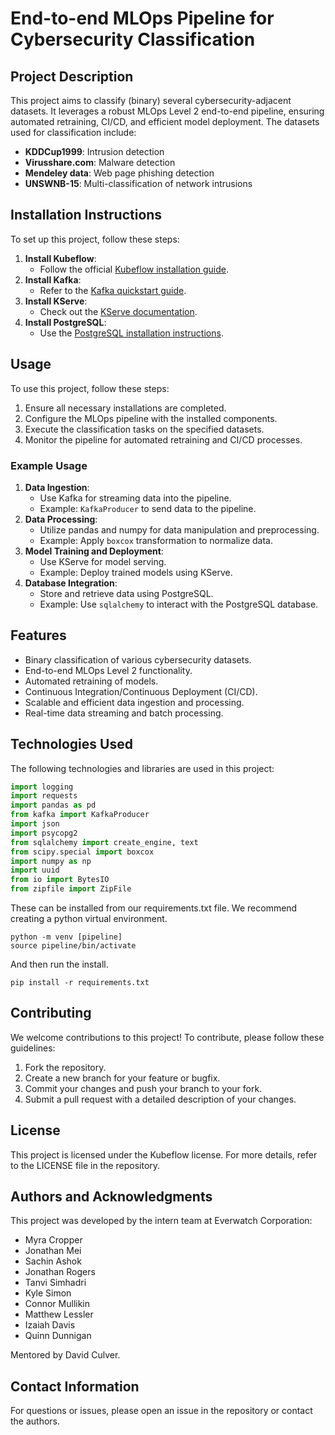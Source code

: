 # End-to-end MLOps Pipeline for Cybersecurity Classification

## Project Description
This project aims to classify (binary) several cybersecurity-adjacent datasets. It leverages a robust MLOps Level 2 end-to-end pipeline, ensuring automated retraining, CI/CD, and efficient model deployment. The datasets used for classification include:
- **KDDCup1999**: Intrusion detection
- **Virusshare.com**: Malware detection
- **Mendeley data**: Web page phishing detection
- **UNSWNB-15**: Multi-classification of network intrusions

## Installation Instructions
To set up this project, follow these steps:

1. **Install Kubeflow**:
   - Follow the official [Kubeflow installation guide](https://www.kubeflow.org/docs/started/getting-started/).
2. **Install Kafka**:
   - Refer to the [Kafka quickstart guide](https://kafka.apache.org/quickstart).
3. **Install KServe**:
   - Check out the [KServe documentation](https://kserve.github.io/website/).
4. **Install PostgreSQL**:
   - Use the [PostgreSQL installation instructions](https://www.postgresql.org/download/).

## Usage
To use this project, follow these steps:

1. Ensure all necessary installations are completed.
2. Configure the MLOps pipeline with the installed components.
3. Execute the classification tasks on the specified datasets.
4. Monitor the pipeline for automated retraining and CI/CD processes.

### Example Usage
1. **Data Ingestion**:
   - Use Kafka for streaming data into the pipeline.
   - Example: `KafkaProducer` to send data to the pipeline.
2. **Data Processing**:
   - Utilize pandas and numpy for data manipulation and preprocessing.
   - Example: Apply `boxcox` transformation to normalize data.
3. **Model Training and Deployment**:
   - Use KServe for model serving.
   - Example: Deploy trained models using KServe.
4. **Database Integration**:
   - Store and retrieve data using PostgreSQL.
   - Example: Use `sqlalchemy` to interact with the PostgreSQL database.

## Features
- Binary classification of various cybersecurity datasets.
- End-to-end MLOps Level 2 functionality.
- Automated retraining of models.
- Continuous Integration/Continuous Deployment (CI/CD).
- Scalable and efficient data ingestion and processing.
- Real-time data streaming and batch processing.

## Technologies Used
The following technologies and libraries are used in this project:
```python
import logging
import requests
import pandas as pd
from kafka import KafkaProducer
import json
import psycopg2
from sqlalchemy import create_engine, text
from scipy.special import boxcox
import numpy as np
import uuid
from io import BytesIO
from zipfile import ZipFile
```
These can be installed from our requirements.txt file.
We recommend creating a python virtual environment.
```
python -m venv [pipeline]
source pipeline/bin/activate
```
And then run the install. 
```
pip install -r requirements.txt
```




## Contributing
We welcome contributions to this project! To contribute, please follow these guidelines:

1. Fork the repository.
2. Create a new branch for your feature or bugfix.
3. Commit your changes and push your branch to your fork.
4. Submit a pull request with a detailed description of your changes.

## License
This project is licensed under the Kubeflow license. For more details, refer to the LICENSE file in the repository.

## Authors and Acknowledgments
This project was developed by the intern team at Everwatch Corporation:

- Myra Cropper
- Jonathan Mei
- Sachin Ashok
- Jonathan Rogers
- Tanvi Simhadri
- Kyle Simon
- Connor Mullikin
- Matthew Lessler
- Izaiah Davis
- Quinn Dunnigan

Mentored by David Culver.

## Contact Information
For questions or issues, please open an issue in the repository or contact the authors.
